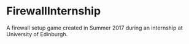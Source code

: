 # FirewallInternship
A firewall setup game created in Summer 2017 during an internship at University of Edinburgh.

